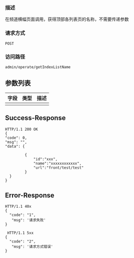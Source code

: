 ### 描述

在频道横幅页面调用，获得顶部各列表页的名称，不需要传递参数

### 请求方式

`POST`

### 访问路径

```
admin/operate/getIndexListName
```

## 参数列表

| 字段 | 类型 | 描述 |
| :--- | :--- | :--- |
|  |  |  |

## Success-Response

```
HTTP/1.1 200 OK
{
"code": 0,
"msg": "",
"data": {

         {
             "id":"xxx",
             "name":"xxxxxxxxxxxx",
             "url":"front/test/test"
         }
  }
}
```

## Error-Response

```
HTTP/1.1 40x
{
  "code": "1",
   "msg": '请求失败'
}

 HTTP/1.1 5xx
{
  "code": "2",
   "msg": '请求方式错误'
}
```




